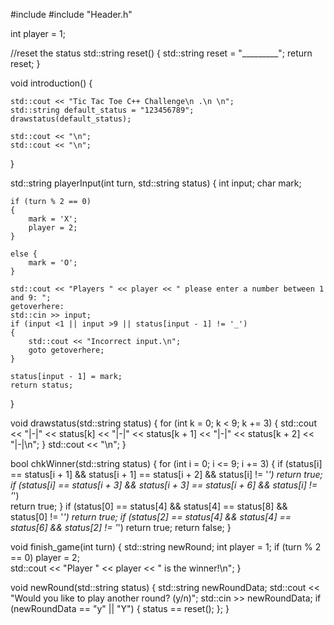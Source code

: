 
#include <iostream>
#include "Header.h"


int player = 1;


//reset the status
std::string reset() 
{
    std::string reset = "_________";
    return reset;
}


void introduction() 
{ 

    std::cout << "Tic Tac Toe C++ Challenge\n .\n \n";    
    std::string default_status = "123456789";
    drawstatus(default_status);

    std::cout << "\n";
    std::cout << "\n";
}



std::string playerInput(int turn, std::string status) 
{
    int input;
    char mark;
    

    if (turn % 2 == 0) 
    {
        mark = 'X';
        player = 2;
    }

    else {
        mark = 'O';
    }

    std::cout << "Players " << player << " please enter a number between 1 and 9: ";
    getoverhere:
    std::cin >> input;
    if (input <1 || input >9 || status[input - 1] != '_')
    {
        std::cout << "Incorrect input.\n";
        goto getoverhere;
    }
    
    status[input - 1] = mark;
    return status;
}


void drawstatus(std::string status) 
{
    for (int k = 0; k < 9; k += 3) {
        std::cout << "|-|" << status[k] << "|-|" << status[k + 1] << "|-|" << status[k + 2] << "|-|\n";
    }
    std::cout << "\n";
}

bool chkWinner(std::string status) 
{
    for (int i = 0; i <= 9; i += 3) {
        if (status[i] == status[i + 1] && status[i + 1] == status[i + 2] && status[i] != '_') 
            return true;
        if (status[i] == status[i + 3] && status[i + 3] == status[i + 6] && status[i] != '_')  
            return true;
    }
    if (status[0] == status[4] && status[4] == status[8] && status[0] != '_') 
        return true;
    if (status[2] == status[4] && status[4] == status[6] && status[2] != '_') 
        return true;
    return false;
}


void finish_game(int turn) 
{
    std::string newRound;
    int player = 1;
    if (turn % 2 == 0) player = 2;     
    std::cout << "Player " << player << " is the winner!\n";
}

void newRound(std::string status)
{
    std::string newRoundData;
    std::cout << "Would you like to play another round? (y/n)"; std::cin >> newRoundData;
    if (newRoundData == "y" || "Y") { status == reset(); };
}
